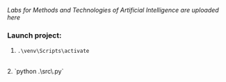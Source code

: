 _Labs for Methods and Technologies of Artificial Intelligence are uploaded here_

### Launch project:

1. `.\venv\Scripts\activate`
<br>
2. `python .\src\<file-name>.py`
